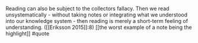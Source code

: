 Reading can also be subject to the collectors fallacy. Then we read unsystematically - without taking notes or integrating what we understood into our knowledge system - then reading is merely a short-term feeling of understanding. ([[Eriksson 2015]]:8) [[the worst example of a note being the highlight]] #quote